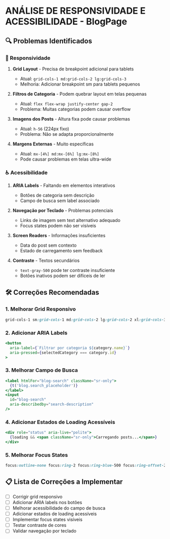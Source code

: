 # ANÁLISE DE RESPONSIVIDADE E ACESSIBILIDADE - BlogPage

## 🔍 Problemas Identificados

### 📱 Responsividade

1. **Grid Layout** - Precisa de breakpoint adicional para tablets
   - Atual: `grid-cols-1 md:grid-cols-2 lg:grid-cols-3`
   - Melhoria: Adicionar breakpoint sm para tablets pequenos

2. **Filtros de Categoria** - Podem quebrar layout em telas pequenas
   - Atual: `flex flex-wrap justify-center gap-2`
   - Problema: Muitas categorias podem causar overflow

3. **Imagens dos Posts** - Altura fixa pode causar problemas
   - Atual: `h-56` (224px fixo)
   - Problema: Não se adapta proporcionalmente

4. **Margens Externas** - Muito específicas
   - Atual: `mx-[4%] md:mx-[6%] lg:mx-[8%]`
   - Pode causar problemas em telas ultra-wide

### ♿ Acessibilidade

1. **ARIA Labels** - Faltando em elementos interativos
   - Botões de categoria sem descrição
   - Campo de busca sem label associado

2. **Navegação por Teclado** - Problemas potenciais
   - Links de imagem sem text alternativo adequado
   - Focus states podem não ser visíveis

3. **Screen Readers** - Informações insuficientes
   - Data do post sem contexto
   - Estado de carregamento sem feedback

4. **Contraste** - Textos secundários
   - `text-gray-500` pode ter contraste insuficiente
   - Botões inativos podem ser difíceis de ler

## 🛠️ Correções Recomendadas

### 1. Melhorar Grid Responsivo
```css
grid-cols-1 sm:grid-cols-1 md:grid-cols-2 lg:grid-cols-2 xl:grid-cols-3 2xl:grid-cols-4
```

### 2. Adicionar ARIA Labels
```jsx
<button
  aria-label={`Filtrar por categoria ${category.name}`}
  aria-pressed={selectedCategory === category.id}
>
```

### 3. Melhorar Campo de Busca
```jsx
<label htmlFor="blog-search" className="sr-only">
  {t('blog.search_placeholder')}
</label>
<input
  id="blog-search"
  aria-describedby="search-description"
/>
```

### 4. Adicionar Estados de Loading Acessíveis
```jsx
<div role="status" aria-live="polite">
  {loading && <span className="sr-only">Carregando posts...</span>}
</div>
```

### 5. Melhorar Focus States
```css
focus:outline-none focus:ring-2 focus:ring-blue-500 focus:ring-offset-2
```

## 📋 Lista de Correções a Implementar

- [ ] Corrigir grid responsivo
- [ ] Adicionar ARIA labels nos botões
- [ ] Melhorar acessibilidade do campo de busca
- [ ] Adicionar estados de loading acessíveis
- [ ] Implementar focus states visíveis
- [ ] Testar contraste de cores
- [ ] Validar navegação por teclado